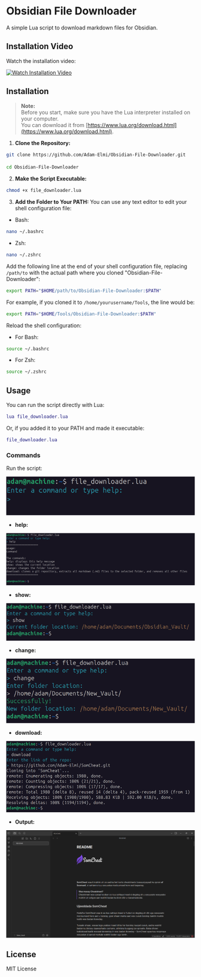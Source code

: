 # Obsidian File Downloader

A simple Lua script to download markdown files for Obsidian.

## Installation Video

Watch the installation video:

[![Watch Installation Video](https://img.shields.io/badge/Watch%20Installation%20Video-blue?logo=video)](https://raw.githubusercontent.com/Adam-Elmi/Obsidian-File-Downloader/master/assets/Installation.webm)


## Installation

> **Note:**  
> Before you start, make sure you have the Lua interpreter installed on your computer.  
> You can download it from [https://www.lua.org/download.html](https://www.lua.org/download.html).

1. **Clone the Repository:**
```bash
git clone https://github.com/Adam-Elmi/Obsidian-File-Downloader.git

cd Obsidian-File-Downloader
```

2. **Make the Script Executable:**
```bash
chmod +x file_downloader.lua
```

3. **Add the Folder to Your PATH:**
You can use any text editor to edit your shell configuration file:

- Bash:
```bash
nano ~/.bashrc
```

- Zsh:
```bash
nano ~/.zshrc
```

Add the following line at the end of your shell configuration file, replacing `/path/to` with the actual path where you cloned "Obsidian-File-Downloader":
```bash
export PATH="$HOME/path/to/Obsidian-File-Downloader:$PATH"
```
For example, if you cloned it to `/home/yourusername/Tools`, the line would be:
```bash
export PATH="$HOME/Tools/Obsidian-File-Downloader:$PATH"
```

Reload the shell configuration:

- For Bash:
```bash
source ~/.bashrc
```

- For Zsh:
```bash
source ~/.zshrc
```

## Usage

You can run the script directly with Lua:
```lua
lua file_downloader.lua
```

Or, if you added it to your PATH and made it executable:
```lua
file_downloader.lua
```



### Commands

Run the script:

![Command Screenshot](./assets/starter.png)

- **help:**

![Help Command Screenshot](./assets/help.cmd.png)

- **show:**

![Show Command Screenshot](./assets/show.cmd.png)

- **change:**

![Change Command Screenshot](./assets/change.cmd.png)

- **download:**

![Download Command Screenshot](./assets/download.cmd.png)

- **Output:**

![Output Command Screenshot](./assets/output.png)


## License
MIT License